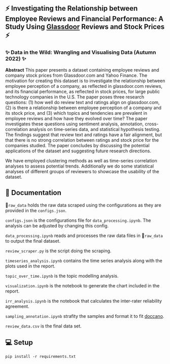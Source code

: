 ## ⚡ Investigating the Relationship between Employee Reviews and Financial Performance: A Study Using [Glassdoor](www.glassdoor.com) Reviews and Stock Prices ⚡
### ✨ Data in the Wild: Wrangling and Visualising Data (Autumn 2022) ✨

**Abstract**
This paper presents a dataset containing employee reviews and company stock prices from Glassdoor.com and Yahoo Finance. The motivation for creating this dataset is to investigate the relationship between employee perception of a company, as reflected in glassdoor.com reviews, and its financial performance, as reflected in stock prices, for large public technology companies in the U.S. The paper poses three research questions: (1) how well do review text and ratings align on glassdoor.com, (2) is there a relationship between employee perception of a company and its stock price, and (3) which topics and tendencies are prevalent in employee reviews and how have they evolved over time? The paper investigates these questions using sentiment analysis, annotation, cross-correlation analysis on time-series data, and statistical hypothesis testing. The findings suggest that review text and ratings have a fair alignment, but that there is no strong correlation between ratings and stock price for the companies studied. The paper concludes by discussing the potential applications of the dataset and suggesting future research directions.

We have employed clustering methods as well as time-series correlation analyses to assess potential trends. Additionally we do some statistical analyses of different groups of reviewers to showcase the usability of the dataset.

## 📖 Documentation

📂`raw_data` holds the raw data scraped using the configurations as they are provided in the `configs.json`.

`configs.json` is the configurations file for `data_processing.ipynb`. The analysis can be adjusted by changing this config.

`data_processing.ipynb` reads and processes the raw data files in 📂`raw_data` to output the final dataset.

`review_scraper.py` is the script doing the scraping.

`timeseries_analysis.ipynb` contains the time series analysis along with the plots used in the report.

`topic_over_time.ipynb` is the topic modelling analysis.

`visualization.ipynb` is the notebook to generate the chart included in the report.

`irr_analysis.ipynb` is the notebook that calculates the inter-rater reliability agreement.

`sampling_annotation.ipynb` strafity the samples and format it to fit [doccano](https://github.com/doccano/doccano).

`review_data.csv` is the final data set.

## 💻 Setup

`pip install -r requirements.txt`
